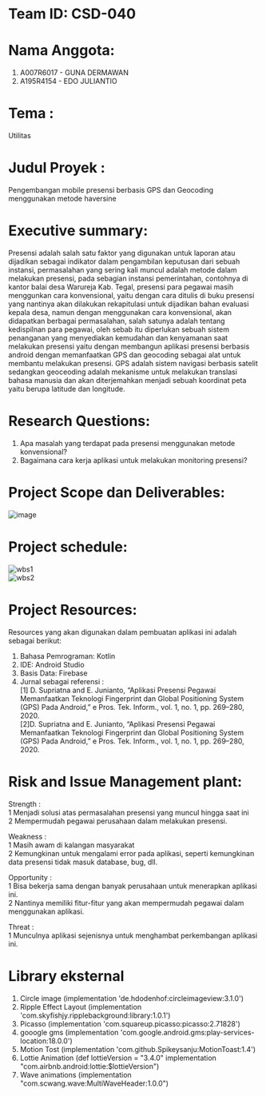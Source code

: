 # Team ID: CSD-040  
# Nama Anggota:
1.	A007R6017 - GUNA DERMAWAN
2.	A195R4154 - EDO JULIANTIO
# Tema		: 
Utilitas
# Judul Proyek	:  
Pengembangan mobile presensi berbasis GPS dan Geocoding menggunakan metode haversine
# Executive summary: 
Presensi adalah salah satu faktor yang digunakan untuk laporan atau dijadikan sebagai indikator dalam pengambilan keputusan dari sebuah instansi, permasalahan yang sering kali muncul adalah metode dalam melakukan presensi, pada sebagian instansi pemerintahan, contohnya di kantor balai desa Warureja Kab. Tegal, presensi para pegawai masih menggunkan cara konvensional, yaitu dengan cara ditulis di buku presensi yang nantinya akan dilakukan rekapitulasi untuk dijadikan bahan evaluasi kepala desa, namun dengan menggunakan cara konvensional, akan didapatkan berbagai permasalahan, salah satunya adalah tentang kedispilnan para pegawai, oleh sebab itu diperlukan sebuah sistem penanganan yang menyediakan kemudahan dan kenyamanan saat melakukan presensi yaitu dengan membangun aplikasi presensi berbasis android dengan memanfaatkan GPS dan geocoding sebagai alat untuk membantu melakukan presensi. GPS adalah sistem navigasi berbasis satelit sedangkan geoceoding adalah mekanisme untuk melakukan translasi bahasa manusia dan akan diterjemahkan menjadi sebuah koordinat peta yaitu berupa latitude dan longitude.
# Research Questions:
1.	Apa masalah yang terdapat pada presensi menggunakan metode konvensional?
2.	Bagaimana cara kerja aplikasi untuk melakukan monitoring presensi?

# Project Scope dan Deliverables:
![image](https://user-images.githubusercontent.com/53375007/142345690-d425ca6d-f4ce-49d8-8f6b-d82c164eb6ad.png)
# Project schedule:
![wbs1](https://user-images.githubusercontent.com/53375007/142764393-69848376-1fe2-4ae1-8417-2da0fffc0c96.png)  
![wbs2](https://user-images.githubusercontent.com/53375007/142764394-268420d7-6894-4704-85f0-3f132c40c085.png)

# Project Resources:
Resources yang akan digunakan dalam pembuatan aplikasi ini adalah sebagai berikut:
1.	Bahasa Pemrograman: Kotlin 
2.	IDE: Android Studio
3.	Basis Data: Firebase
4.	Jurnal sebagai referensi :  
	[1]	D. Supriatna and E. Junianto, “Aplikasi Presensi Pegawai Memanfaatkan Teknologi Fingerprint dan Global Positioning System (GPS) Pada Android,” e Pros. Tek. Inform., vol. 1, no. 1, pp. 269–280, 2020.  
[2]D. Supriatna and E. Junianto, “Aplikasi Presensi Pegawai Memanfaatkan Teknologi Fingerprint dan Global Positioning System (GPS) Pada Android,” e Pros. Tek. Inform., vol. 1, no. 1, pp. 269–280, 2020.
# Risk and Issue Management plant:
Strength :   
1	Menjadi solusi atas permasalahan presensi yang muncul hingga saat ini  
2	Mempermudah pegawai perusahaan dalam melakukan presensi.  

Weakness :  
1	Masih awam di kalangan masyarakat  
2	Kemungkinan untuk mengalami error pada aplikasi, seperti kemungkinan data presensi tidak masuk database, bug, dll.  

Opportunity :  
1	Bisa bekerja sama dengan banyak perusahaan untuk menerapkan aplikasi ini.  
2	Nantinya memiliki fitur-fitur yang akan mempermudah pegawai dalam menggunakan aplikasi.  

Threat :    
1	Munculnya aplikasi sejenisnya untuk menghambat perkembangan aplikasi ini.  

# Library eksternal  
1. Circle image (implementation 'de.hdodenhof:circleimageview:3.1.0')  
2. Ripple Effect Layout (implementation 'com.skyfishjy.ripplebackground:library:1.0.1')  
3. Picasso (implementation 'com.squareup.picasso:picasso:2.71828')  
4. gooogle gms (implementation 'com.google.android.gms:play-services-location:18.0.0')
5. Motion Tost (implementation 'com.github.Spikeysanju:MotionToast:1.4')
6. Lottie Animation (def lottieVersion = "3.4.0" 
implementation "com.airbnb.android:lottie:$lottieVersion")
7. Wave animations (implementation "com.scwang.wave:MultiWaveHeader:1.0.0")







